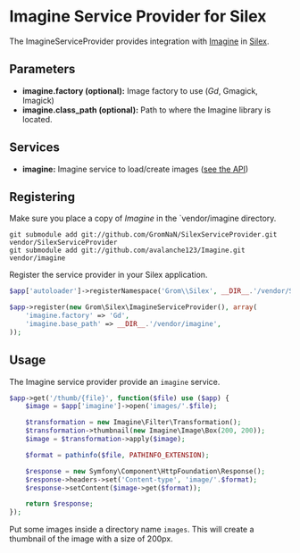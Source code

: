 # Imagine Service Provider for Silex

The ImagineServiceProvider provides integration with [Imagine](https://github.com/avalanche123/Imagine)
in [Silex](http://silex-project.org/).

## Parameters

* __imagine.factory (optional):__ Image factory to use (_Gd_, Gmagick, Imagick)
* __imagine.class_path (optional):__ Path to where the Imagine library is located.

## Services

* __imagine:__ Imagine service to load/create images ([see the API](http://imagine.readthedocs.org/en/latest/usage/introduction.html#basic-usage))

## Registering

Make sure you place a copy of _Imagine_ in the `vendor/imagine directory.

```
git submodule add git://github.com/GromNaN/SilexServiceProvider.git vendor/SilexServiceProvider
git submodule add git://github.com/avalanche123/Imagine.git vendor/imagine
```

Register the service provider in your Silex application.

```php
$app['autoloader']->registerNamespace('Grom\\Silex', __DIR__.'/vendor/SilexServiceProvider/src/');

$app->register(new Grom\Silex\ImagineServiceProvider(), array(
    'imagine.factory' => 'Gd',
    'imagine.base_path' => __DIR__.'/vendor/imagine',
));
```

## Usage

The Imagine service provider provide an `imagine` service.

```php
$app->get('/thumb/{file}', function($file) use ($app) {
    $image = $app['imagine']->open('images/'.$file);

    $transformation = new Imagine\Filter\Transformation();
    $transformation->thumbnail(new Imagine\Image\Box(200, 200));
    $image = $transformation->apply($image);

    $format = pathinfo($file, PATHINFO_EXTENSION);

    $response = new Symfony\Component\HttpFoundation\Response();
    $response->headers->set('Content-type', 'image/'.$format);
    $response->setContent($image->get($format));

    return $response;
});
```

Put some images inside a directory name `images`. This will create a thumbnail
of the image with a size of 200px.
